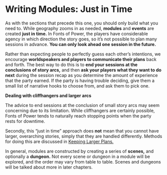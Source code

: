 # Writing Modules: Just in Time

As with the sections that precede this one, you should only build what you need to. While geography zooms in as needed, **modules** and **events** are created **just in time.** In Fonts of Power, the players have considerable agency in which direction the story goes, so it’s not possible to plan many sessions in advance. **You can only look ahead one session in the future.**

Rather than expecting people to perfectly guess each other’s intentions, we encourage **worldspeakers and players to communicate their plans** back and forth. The best way to do this is to **end your sessions at the conclusions of story arcs,** and then **ask your players what they want to do next** during the session recap as you determine the amount of experience that the party earned. If the party is having trouble deciding, give them a small list of narrative hooks to choose from, and ask them to pick one.

<div class="infobox">

**Dealing with cliffhangers and larger arcs**

The advice to end sessions at the conclusion of small story arcs may seem concerning due to its limitation. While cliffhangers are certainly possible, Fonts of Power tends to naturally reach stopping points when the party rests for downtime. 

Secondly, this “just in time” approach does **not** mean that you cannot have larger, overarching stories, simply that they are handled differently. Methods for doing this are discussed in [Keeping Larger Plans.](/)

</div>

In general, modules are constructed by creating a series of **scenes,** and optionally a **dungeon.** Not every scene or dungeon in a module will be explored, and the order may vary from table to table. Scenes and dungeons will be talked about more in later chapters. 

